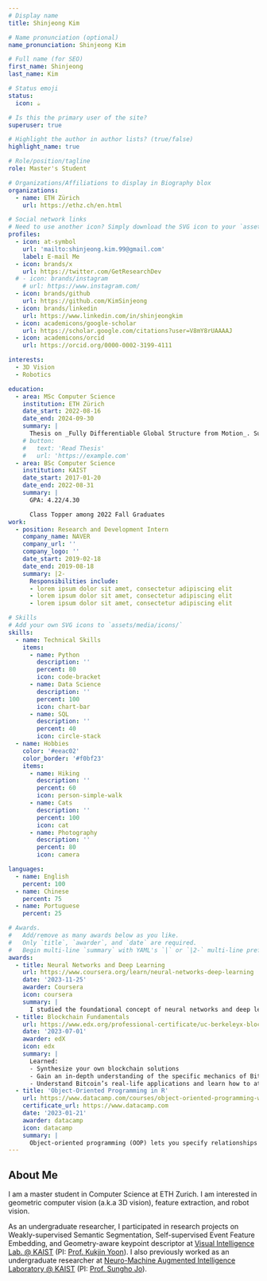 ```yaml
---
# Display name
title: Shinjeong Kim

# Name pronunciation (optional)
name_pronunciation: Shinjeong Kim

# Full name (for SEO)
first_name: Shinjeong
last_name: Kim

# Status emoji
status:
  icon: ☕️

# Is this the primary user of the site?
superuser: true

# Highlight the author in author lists? (true/false)
highlight_name: true

# Role/position/tagline
role: Master's Student

# Organizations/Affiliations to display in Biography blox
organizations:
  - name: ETH Zürich
    url: https://ethz.ch/en.html

# Social network links
# Need to use another icon? Simply download the SVG icon to your `assets/media/icons/` folder.
profiles:
  - icon: at-symbol
    url: 'mailto:shinjeong.kim.99@gmail.com'
    label: E-mail Me
  - icon: brands/x
    url: https://twitter.com/GetResearchDev
  # - icon: brands/instagram
    # url: https://www.instagram.com/
  - icon: brands/github
    url: https://github.com/KimSinjeong
  - icon: brands/linkedin
    url: https://www.linkedin.com/in/shinjeongkim
  - icon: academicons/google-scholar
    url: https://scholar.google.com/citations?user=V8mY8rUAAAAJ
  - icon: academicons/orcid
    url: https://orcid.org/0000-0002-3199-4111

interests:
  - 3D Vision
  - Robotics

education:
  - area: MSc Computer Science
    institution: ETH Zürich
    date_start: 2022-08-16
    date_end: 2024-09-30
    summary: |
      Thesis on _Fully Differentiable Global Structure from Motion_. Supervised by [Dr. Daniel Barath](https://inf.ethz.ch/people/people-atoz/person-detail.Mjg0NzIz.TGlzdC8zMDQsLTIxNDE4MTU0NjA=.html) and [Prof. Dr. Marc Pollefeys](https://inf.ethz.ch/people/person-detail.pollefeys.html).
    # button:
    #   text: 'Read Thesis'
    #   url: 'https://example.com'
  - area: BSc Computer Science
    institution: KAIST
    date_start: 2017-01-20
    date_end: 2022-08-31
    summary: |
      GPA: 4.22/4.30

      Class Topper among 2022 Fall Graduates
work:
  - position: Research and Development Intern
    company_name: NAVER
    company_url: ''
    company_logo: ''
    date_start: 2019-02-18
    date_end: 2019-08-18
    summary: |2-
      Responsibilities include:
      - lorem ipsum dolor sit amet, consectetur adipiscing elit
      - lorem ipsum dolor sit amet, consectetur adipiscing elit
      - lorem ipsum dolor sit amet, consectetur adipiscing elit

# Skills
# Add your own SVG icons to `assets/media/icons/`
skills:
  - name: Technical Skills
    items:
      - name: Python
        description: ''
        percent: 80
        icon: code-bracket
      - name: Data Science
        description: ''
        percent: 100
        icon: chart-bar
      - name: SQL
        description: ''
        percent: 40
        icon: circle-stack
  - name: Hobbies
    color: '#eeac02'
    color_border: '#f0bf23'
    items:
      - name: Hiking
        description: ''
        percent: 60
        icon: person-simple-walk
      - name: Cats
        description: ''
        percent: 100
        icon: cat
      - name: Photography
        description: ''
        percent: 80
        icon: camera

languages:
  - name: English
    percent: 100
  - name: Chinese
    percent: 75
  - name: Portuguese
    percent: 25

# Awards.
#   Add/remove as many awards below as you like.
#   Only `title`, `awarder`, and `date` are required.
#   Begin multi-line `summary` with YAML's `|` or `|2-` multi-line prefix and indent 2 spaces below.
awards:
  - title: Neural Networks and Deep Learning
    url: https://www.coursera.org/learn/neural-networks-deep-learning
    date: '2023-11-25'
    awarder: Coursera
    icon: coursera
    summary: |
      I studied the foundational concept of neural networks and deep learning. By the end, I was familiar with the significant technological trends driving the rise of deep learning; build, train, and apply fully connected deep neural networks; implement efficient (vectorized) neural networks; identify key parameters in a neural network’s architecture; and apply deep learning to your own applications.
  - title: Blockchain Fundamentals
    url: https://www.edx.org/professional-certificate/uc-berkeleyx-blockchain-fundamentals
    date: '2023-07-01'
    awarder: edX
    icon: edx
    summary: |
      Learned:
      - Synthesize your own blockchain solutions
      - Gain an in-depth understanding of the specific mechanics of Bitcoin
      - Understand Bitcoin’s real-life applications and learn how to attack and destroy Bitcoin, Ethereum, smart contracts and Dapps, and alternatives to Bitcoin’s Proof-of-Work consensus algorithm
  - title: 'Object-Oriented Programming in R'
    url: https://www.datacamp.com/courses/object-oriented-programming-with-s3-and-r6-in-r
    certificate_url: https://www.datacamp.com
    date: '2023-01-21'
    awarder: datacamp
    icon: datacamp
    summary: |
      Object-oriented programming (OOP) lets you specify relationships between functions and the objects that they can act on, helping you manage complexity in your code. This is an intermediate level course, providing an introduction to OOP, using the S3 and R6 systems. S3 is a great day-to-day R programming tool that simplifies some of the functions that you write. R6 is especially useful for industry-specific analyses, working with web APIs, and building GUIs.
---
```


## About Me

I am a master student in Computer Science at ETH Zurich. I am interested in geometric computer vision (a.k.a 3D vision), feature extraction, and robot vision.

As an undergraduate researcher, I participated in research projects on Weakly-supervised Semantic Segmentation, Self-supervised Event Feature Embedding, and Geometry-aware keypoint descriptor at [Visual Intelligence Lab. @ KAIST](http://vi.kaist.ac.kr/) (PI: [Prof. Kukjin Yoon](https://sites.google.com/site/kjyoon/)). I also previously worked as an undergraduate researcher at [Neuro-Machine Augmented Intelligence Laboratory @ KAIST](http://nmail.kaist.ac.kr/wordpress/) (PI: [Prof. Sungho Jo](http://nmail.kaist.ac.kr/wordpress/index.php/professor-jo-sungho/)).